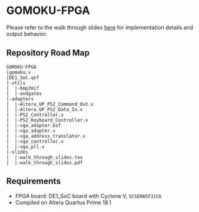 # GOMOKU-FPGA

Please refer to the walk through slides [here](https://github.com/tingfengx/GOMOKU-FPGA/blob/master/slides/walk_through_slides.pdf) for implementation details and output behavior.

## Repository Road Map
``````
GOMOKU-FPGA
|gomoku.v
|DE1_SoC.qsf
|-utils
|  |-bmp2mif
|  |-andgates
|-adapters
|  |-Altera_UP_PS2_Command_Out.v
|  |-Altera_UP_PS2_Data_In.v
|  |-PS2_Controller.v
|  |-PS2_Keyboard_Controller.v
|  |-vga_adapter.bsf
|  |-vga_adapter.v
|  |-vga_address_translator.v
|  |-vga_controller.v
|  |-vga_pll.v
|-slides
|  |-walk_through_slides.tex
|  |-walk_through_slides.pdf
``````

## Requirements
- FPGA board: DE1_SoC board with Cyclone V, ```5CSEMA5F31C6```
- Compiled on Altera Quartus Prime 18.1
